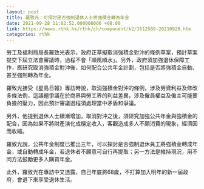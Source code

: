 ```yaml
---
layout: post
title: 羅致光：可探討是否強制退休人士將強積金轉為年金
date: 2021-09-28 11:02:52.000000000 +08:00
link: https://news.rthk.hk/rthk/ch/component/k2/1612589-20210928.htm
categories: rthk
---
```


勞工及福利局局長羅致光表示，政府正草擬取消強積金對沖的條例草案，預計草案提交下屆立法會審議時，過程不會「順風順水」。另外，政府須加強退休保障工作，應研究取消強積金對沖後，如何配合公共年金計劃，包括是否將強積金自動、甚至強制轉為年金。

羅致光接受《星島日報》專訪時說，取消強積金對沖的條例，涉及勞資利益及修改多條法例，這議題爭議在於商界與勞工界的利益差異，涉及僱員權益及僱主可能要負擔的壓力，因此預計審議過程須處理當中矛盾和爭議。

另外，他提到退休人士續漸增加，取消對沖之後，須研究加強公共年金與強積金的配合，因為如果不將財產演化成穩定收入，客觀造成多人不願消費的現象，經濟因而收縮。

羅致光說，公共年金制度已推出三年，可以探討是否強制退休員工將強積金轉成年金，或自動轉成年金，若退休者不願意可自行再提取；另一方法是維持現況，用不同方法鼓勵更多人購買年金。

此外，羅致光在專訪中又透露，自己年底將68歲，不打算加入明年的新一屆政府，會退下來享受退休生活。
